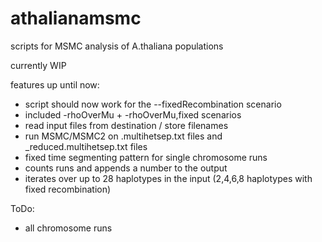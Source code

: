 # athalianamsmc
scripts for MSMC analysis of A.thaliana populations

currently WIP

features up until now:
- script should now work for the --fixedRecombination scenario
- included -rhoOverMu + -rhoOverMu,fixed scenarios
- read input files from destination / store filenames
- run MSMC/MSMC2 on .multihetsep.txt files and _reduced.multihetsep.txt files
- fixed time segmenting pattern for single chromosome runs
- counts runs and appends a number to the output
- iterates over up to 28 haplotypes in the input (2,4,6,8 haplotypes with fixed recombination)

ToDo:
- all chromosome runs
